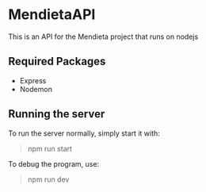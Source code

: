 # MendietaAPI
This is an API for the Mendieta project that runs on nodejs

## Required Packages
* Express
* Nodemon
  
## Running the server
To run the server normally, simply start it with:

> npm run start

To debug the program, use:

> npm run dev
